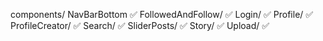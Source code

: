 components/
  NavBarBottom ✅
  FollowedAndFollow/ ✅
  Login/ ✅
  Profile/ ✅
  ProfileCreator/ ✅
  Search/ ✅
  SliderPosts/ ✅
  Story/ ✅
  Upload/ ✅